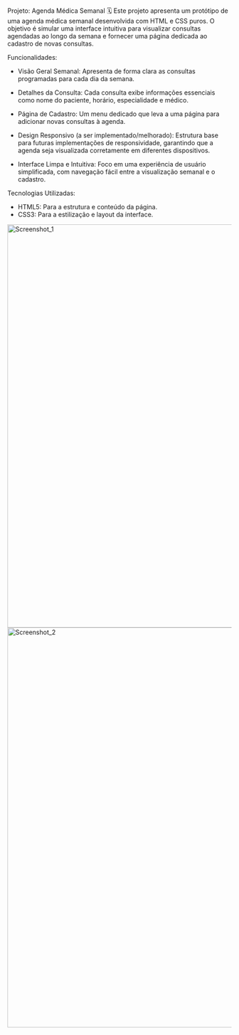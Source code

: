 Projeto: Agenda Médica Semanal 🗓️
Este projeto apresenta um protótipo de uma agenda médica semanal desenvolvida com HTML e CSS puros. O objetivo é simular uma interface intuitiva para visualizar consultas agendadas ao longo da semana e fornecer uma página dedicada ao cadastro de novas consultas.

Funcionalidades:

- Visão Geral Semanal: Apresenta de forma clara as consultas programadas para cada dia da semana.

- Detalhes da Consulta: Cada consulta exibe informações essenciais como nome do paciente, horário, especialidade e médico.

- Página de Cadastro: Um menu dedicado que leva a uma página para adicionar novas consultas à agenda.

- Design Responsivo (a ser implementado/melhorado): Estrutura base para futuras implementações de responsividade, garantindo que a agenda seja visualizada corretamente em diferentes dispositivos.

- Interface Limpa e Intuitiva: Foco em uma experiência de usuário simplificada, com navegação fácil entre a visualização semanal e o cadastro.

Tecnologias Utilizadas:

- HTML5: Para a estrutura e conteúdo da página.
- CSS3: Para a estilização e layout da interface.


<img width="1908" height="906" alt="Screenshot_1" src="https://github.com/user-attachments/assets/e01dc92d-0c20-41b6-ab3d-4bf2ff0278d6" />


<img width="1914" height="899" alt="Screenshot_2" src="https://github.com/user-attachments/assets/5a71fd6a-3d99-425d-9fb7-f3e6a3af8961" />
